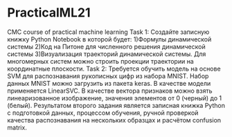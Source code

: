 # PracticalML21
CMC course of practical machine learning
Task 1:
 Создайте записную книжку Python Notebook в которой будет: 
   1)Формулы динамической системы 
   2)Код на Питоне для численного решения динамической системы 
   3)Визуализация траекторий динамической системы. Для многомерных систем можно строить проекции траектории на координатные плоскости. 
Task 2:
  Требуется обучить модель на основе SVM для распознавания рукописных цифр из набора MNIST. Набор данных MNIST можно загрузить из пакета keras. 
  В качестве модели применяется LinearSVC. В качестве вектора признаков можно взять линеаризованное изображение, значения элементов от 0 (черный) до 1 (белый). 
  Результатом второго задания является записная книжка Python с подготовкой данных, процессом обучения, ручной проверкой качества распознавания на нескольких образцах и     расчётом confusion matrix.   

 

 
